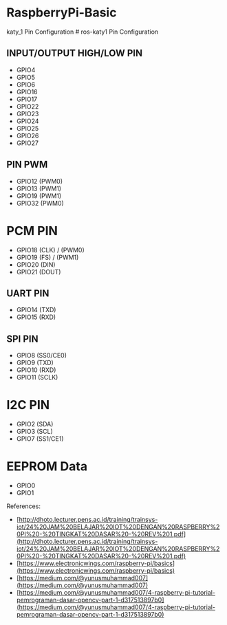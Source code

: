 # RaspberryPi-Basic
 katy_1 Pin Configuration	# ros-katy1 Pin Configuration

## INPUT/OUTPUT HIGH/LOW PIN	
- GPIO4	
- GPIO5	
- GPIO6	
- GPIO16	
- GPIO17	
- GPIO22	
- GPIO23	
- GPIO24	
- GPIO25	
- GPIO26	
- GPIO27	

## PIN PWM	
- GPIO12 (PWM0)	
- GPIO13 (PWM1)
- GPIO19 (PWM1)	
- GPIO32 (PWM0)

# PCM PIN	
- GPIO18 (CLK) / (PWM0)	
- GPIO19 (FS)	/ (PWM1)
- GPIO20 (DIN)	
- GPIO21 (DOUT)	

## UART PIN	
- GPIO14 (TXD)	
- GPIO15 (RXD)	

## SPI PIN	
- GPIO8 (SS0/CE0)	
- GPIO9 (TXD)	
- GPIO10 (RXD)	
- GPIO11 (SCLK)	

# I2C PIN	
- GPIO2 (SDA)	
- GPIO3 (SCL)	
- GPIO7 (SS1/CE1)	

# EEPROM Data	
- GPIO0	
- GPIO1

References:
- [http://dhoto.lecturer.pens.ac.id/training/trainsys-iot/24%20JAM%20BELAJAR%20IOT%20DENGAN%20RASPBERRY%20PI%20-%20TINGKAT%20DASAR%20-%20REV%201.pdf](http://dhoto.lecturer.pens.ac.id/training/trainsys-iot/24%20JAM%20BELAJAR%20IOT%20DENGAN%20RASPBERRY%20PI%20-%20TINGKAT%20DASAR%20-%20REV%201.pdf)
- [https://www.electronicwings.com/raspberry-pi/basics](https://www.electronicwings.com/raspberry-pi/basics)
- [https://medium.com/@yunusmuhammad007](https://medium.com/@yunusmuhammad007)
- [https://medium.com/@yunusmuhammad007/4-raspberry-pi-tutorial-pemrograman-dasar-opencv-part-1-d317513897b0](https://medium.com/@yunusmuhammad007/4-raspberry-pi-tutorial-pemrograman-dasar-opencv-part-1-d317513897b0)
